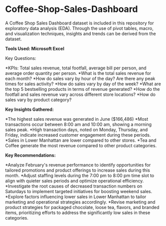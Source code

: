 # Coffee-Shop-Sales-Dashboard
A Coffee Shop Sales Dashboard dataset is included in this repository for exploratory data analysis (EDA). Through the use of pivot tables, macro, and visualization techniques, insights and trends can be derived from the dataset.

**Tools Used: Microsoft Excel**

Key Questions:

*KPIs: Total sales revenue, total footfall, average bill per person, and average order quantity per person.
*What is the total sales revenue for each month?
*How do sales vary by hour of the day? Are there any peak times for sales activity?
*How do sales vary by day of the week?
*What are the top 5 bestselling products in terms of revenue generated?
*How do the footfall and sales revenue vary across different store locations?
*How do sales vary by product category?

**Key Insights Gathered:**

*The highest sales revenue was generated in June ($166,486)
*Most transactions occur between 8:00 am and 10:00 am, showing a morning sales peak.
*High transaction days, noted on Monday, Thursday, and Friday, indicate increased customer engagement during these periods.
*Sales in Lower Manhattan are lower compared to other stores.
*Tea and Coffee generate the most revenue compared to other product categories.

**Key Recommendations:**

*Analyze February's revenue performance to identify opportunities for tailored promotions and product offerings to increase sales during this month.
*Adjust staffing levels during the 7:00 pm to 8:00 pm time slot to align with quieter sales periods and optimize operational efficiency.
*Investigate the root causes of decreased transaction numbers on Saturdays to implement targeted initiatives for boosting weekend sales.
*Explore factors influencing lower sales in Lower Manhattan to tailor marketing and operational strategies accordingly.
*Revise marketing and product strategies for packaged chocolate, loose tea, flavors, and branded items, prioritizing efforts to address the significantly low sales in these categories.
